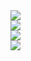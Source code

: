 

<div>
    <img src="assets/db/img/blogs/Freelance_61.jpg" class="blog-image" />
</div>

<div>
    <img src="assets/db/img/blogs/Freelance_62.jpg" class="blog-image" />
</div>

<div>
    <img src="assets/db/img/blogs/Freelance_63.jpg" class="blog-image" />
</div>

<div>
    <img src="assets/db/img/blogs/Freelance_64.jpg" class="blog-image" />
</div>
